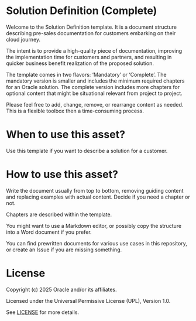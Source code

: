 # Solution Definition (Complete)
 
Welcome to the Solution Definition template. It is a document structure describing pre-sales documentation for customers embarking on their cloud journey. 

The intent is to provide a high-quality piece of documentation, improving the implementation time for customers and partners, and resulting in quicker business benefit realization of the proposed solution.

The template comes in two flavors: ‘Mandatory’ or ‘Complete’. The mandatory version is smaller and includes the minimum required chapters for an Oracle solution. The complete version includes more chapters for optional content that might be situational relevant from project to project.

Please feel free to add, change, remove, or rearrange content as needed. This is a flexible toolbox then a time-consuming process.
 
# When to use this asset?
 
Use this template if you want to describe a solution for a customer.

# How to use this asset?
 
Write the document usually from top to bottom, removing guiding content and replacing examples with actual content. Decide if you need a chapter or not.

Chapters are described within the template.

You might want to use a Markdown editor, or possibly copy the structure into a Word document if you prefer.

You can find prewritten documents for various use cases in this repository, or create an Issue if you are missing something.
 
# License

Copyright (c) 2025 Oracle and/or its affiliates.

Licensed under the Universal Permissive License (UPL), Version 1.0.

See [LICENSE](https://github.com/oracle-devrel/technology-engineering/blob/main/LICENSE) for more details.
